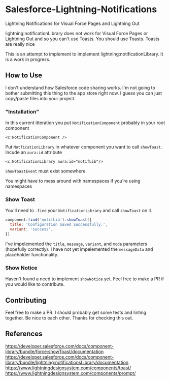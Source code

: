 # Salesforce-Lightning-Notifications
Lightning Notifications for Visual Force Pages and Lightning Out

lightning:notificationLibrary does not work for Visual Force Pages or
Lightning Out and so you can't use Toasts. You should use Toasts. Toasts are
really nice

This is an attempt to implement to implement lightning:notificationLibrary.
It is a work in progress.

## How to Use
I don't understand how Salesforce code sharing works. I'm not going to bother
submitting this thing to the app store right now. I guess you can just
copy/paste files into your project.

### "Installation"
In this current itteration you put `NotificationComponent` probably in your
root component

```
<c:NotificationComponent />
```

Put `NotficationLibrary` in whatever component you want to call `showToast`.
Incude an `aura:id` attribute

```
<c:NotificationLibrary aura:id="notifLib"/>
```

`ShowToastEvent` must exist somewhere.

You might have to mess around with namespaces if you're using namespaces

### Show Toast
You'll need to `.find` your `NotificationLibrary` and call `showToast` on it.

```javascript
component.find('notifLib').showToast({
  title: 'Configuration Saved Successfully.',
  variant: 'success',
})
```

I've impelemented the `title`, `message`, `variant`, and `mode` parameters
(hopefully correctly). I have not yet impelemented the `messageData` and
placeholder functionality.

### Show Notice
Haven't found a need to implement `showNotice` yet. Feel free to make a PR
if you would like to contribute.

## Contributing
Feel free to make a PR. I should probably get some tests and linting together.
Be nice to each other. Thanks for checking this out.


## References
https://developer.salesforce.com/docs/component-library/bundle/force:showToast/documentation
https://developer.salesforce.com/docs/component-library/bundle/lightning:notificationsLibrary/documentation
https://www.lightningdesignsystem.com/components/toast/
https://www.lightningdesignsystem.com/components/prompt/
